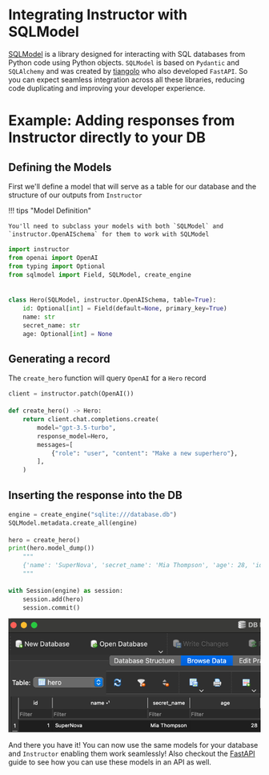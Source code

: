# Integrating Instructor with SQLModel

[SQLModel](https://sqlmodel.tiangolo.com/) is a library designed for interacting with SQL databases from Python code using Python objects. `SQLModel` is based on `Pydantic` and `SQLAlchemy` and was created by [tiangolo](https://twitter.com/tiangolo) who also developed `FastAPI`. So you can expect seamless integration across all these libraries, reducing code duplicating and improving your developer experience. 

# Example: Adding responses from Instructor directly to your DB

## Defining the Models

First we'll define a model that will serve as a table for our database and the structure of our outputs from `Instructor`

!!! tips "Model Definition"

    You'll need to subclass your models with both `SQLModel` and `instructor.OpenAISchema` for them to work with SQLModel

```python
import instructor
from openai import OpenAI
from typing import Optional
from sqlmodel import Field, SQLModel, create_engine


class Hero(SQLModel, instructor.OpenAISchema, table=True):
    id: Optional[int] = Field(default=None, primary_key=True)
    name: str
    secret_name: str
    age: Optional[int] = None
```

## Generating a record

The `create_hero` function will query `OpenAI` for a `Hero` record

```python
client = instructor.patch(OpenAI())

def create_hero() -> Hero:
    return client.chat.completions.create(
        model="gpt-3.5-turbo",
        response_model=Hero,
        messages=[
            {"role": "user", "content": "Make a new superhero"},
        ],
    )
```

## Inserting the response into the DB

```python
engine = create_engine("sqlite:///database.db")
SQLModel.metadata.create_all(engine)

hero = create_hero()
print(hero.model_dump())
    """
    {'name': 'SuperNova', 'secret_name': 'Mia Thompson', 'age': 28, 'id': None}
    """

with Session(engine) as session:
    session.add(hero)
    session.commit()
```

![Image of hero record in the database](db.png)

And there you have it! You can now use the same models for your database and `Instructor` enabling them work seamlessly! Also checkout the [FastAPI](../concepts/fastapi.md) guide to see how you can use these models in an API as well. 